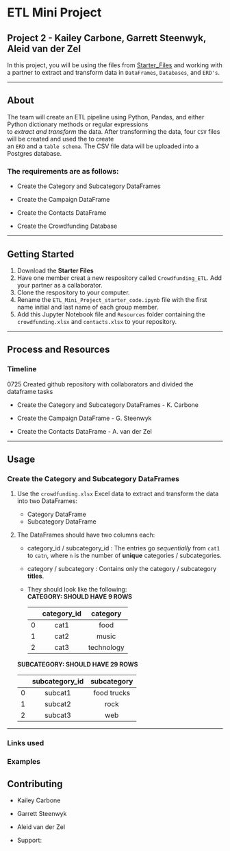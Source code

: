 # ETL Mini Project
## Project 2 - Kailey Carbone, Garrett Steenwyk, Aleid van der Zel  

In this project, you will be using the files from [Starter_Files](https://github.com/AleidvdZ/Crowdfunding_ETL/files/12186625/Starter_Files.zip) and working with a partner to extract and transform data in `DataFrames`, `Databases`, and `ERD's`.   

---

## About
The team will create an ETL pipeline using Python, Pandas, and either Python dictionary methods or regular expressions  
to *extract and transform* the data. After transforming the data, four `CSV` files will be created and used the to create  
an `ERD` and a `table schema`. The CSV file data will be uploaded into a Postgres database. 

### The requirements are as follows:

* Create the Category and Subcategory DataFrames

* Create the Campaign DataFrame

* Create the Contacts DataFrame

* Create the Crowdfunding Database

---

## Getting Started

1. Download the **Starter Files**  
2. Have one member creat a new respository called `Crowdfunding_ETL`. Add your partner as a callaborator.  
3. Clone the respository to your computer.
4. Rename the `ETL_Mini_Project_starter_code.ipynb` file with the first name initial and last name
   of each group member.
5. Add this Jupyter Notebook file and `Resources` folder containing the `crowdfunding.xlsx` and `contacts.xlsx`
   to your repository.

---

## Process and Resources

### Timeline

0725 Created github repository with collaborators and divided the dataframe tasks 

* Create the Category and Subcategory DataFrames - K. Carbone

* Create the Campaign DataFrame - G. Steenwyk

* Create the Contacts DataFrame - A. van der Zel

---

## Usage
### Create the Category and Subcategory DataFrames  

1. Use the `crowdfunding.xlsx` Excel data to extract and transform the data into two DataFrames:
    * Category DataFrame
    * Subcategory DataFrame
2. The DataFrames should have two columns each:
    * category_id / subcategory_id : The entries go *sequentially* from `cat1` to `catn`, where `n`
      is the number of **unique** categories / subcategories.
    * category / subcategory : Contains only the category / subcategory **titles**.

    * They should look like the following:  
    **CATEGORY: SHOULD HAVE 9 ROWS**  
      
      |   | category_id | category  |
      |:-:|:-----------:|:---------:|
      |0  | cat1        | food      |
      |1  | cat2        | music     |
      |2  | cat3        | technology|

   **SUBCATEGORY: SHOULD HAVE 29 ROWS**

      |   | subcategory_id | subcategory |
      |:-:|:--------------:|:-----------:|
      | 0 | subcat1        | food trucks |
      | 1 | subcat2        | rock        |
      | 2 | subcat3        | web         |

---

### Links used


### Examples


## Contributing
* Kailey Carbone

* Garrett Steenwyk
 
* Aleid van der Zel

* Support: 
